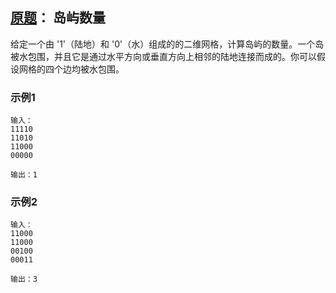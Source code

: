 ##	[原题](https://leetcode-cn.com/explore/learn/card/queue-stack/217/queue-and-bfs/872/)： 岛屿数量

给定一个由 '1'（陆地）和 '0'（水）组成的的二维网格，计算岛屿的数量。一个岛被水包围，并且它是通过水平方向或垂直方向上相邻的陆地连接而成的。你可以假设网格的四个边均被水包围。

###	示例1

    输入：
	11110
    11010
    11000
    00000

    输出：1

###	示例2

    输入：
	11000
    11000
    00100
    00011

    输出：3

<br/><br/>
